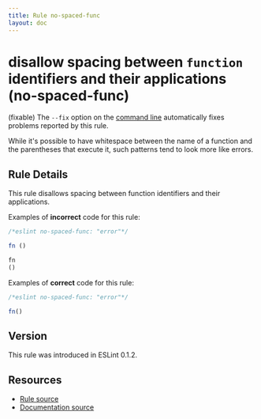```yaml
---
title: Rule no-spaced-func
layout: doc
---
```

<!-- Note: No pull requests accepted for this file. See README.md in the root directory for details. -->

# disallow spacing between `function` identifiers and their applications (no-spaced-func)

(fixable) The `--fix` option on the [command line](../user-guide/command-line-interface#fix) automatically fixes problems reported by this rule.

While it's possible to have whitespace between the name of a function and the parentheses that execute it, such patterns tend to look more like errors.

## Rule Details

This rule disallows spacing between function identifiers and their applications.

Examples of **incorrect** code for this rule:

```js
/*eslint no-spaced-func: "error"*/

fn ()

fn
()
```

Examples of **correct** code for this rule:

```js
/*eslint no-spaced-func: "error"*/

fn()
```

## Version

This rule was introduced in ESLint 0.1.2.

## Resources

* [Rule source](https://github.com/eslint/eslint/tree/master/lib/rules/no-spaced-func.js)
* [Documentation source](https://github.com/eslint/eslint/tree/master/docs/rules/no-spaced-func.md)
